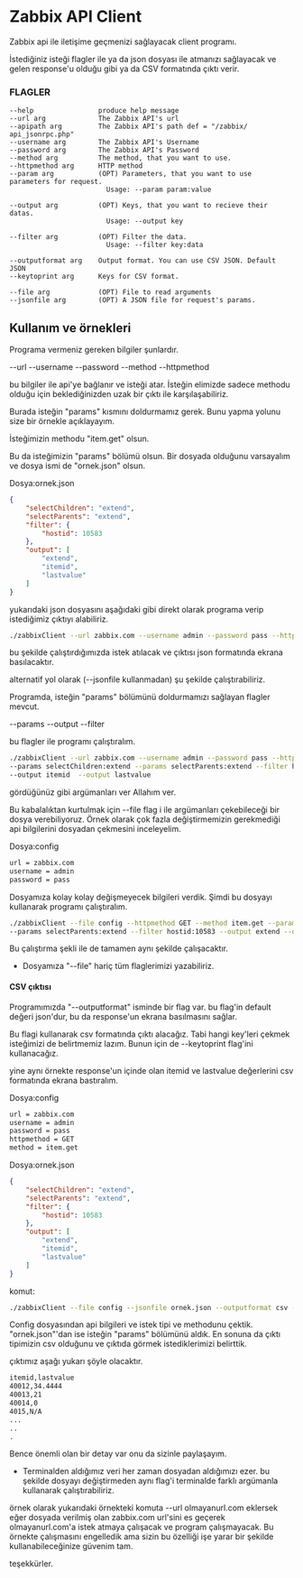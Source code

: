 
# Zabbix API Client

Zabbix api ile iletişime geçmenizi sağlayacak client programı.

İstediğiniz isteği flagler ile ya da json dosyası ile atmanızı sağlayacak ve gelen response'u olduğu gibi ya da CSV formatında çıktı verir.

### FLAGLER

    --help                produce help message
    --url arg             The Zabbix API's url
    --apipath arg         The Zabbix API's path def = "/zabbix/ api_jsonrpc.php"
    --username arg        The Zabbix API's Username
    --password arg        The Zabbix API's Password
    --method arg          The method, that you want to use.
    --httpmethod arg      HTTP method
    --param arg           (OPT) Parameters, that you want to use parameters for request.
                            Usage: --param param:value
                        
    --output arg          (OPT) Keys, that you want to recieve their datas.
                            Usage: --output key
                        
    --filter arg          (OPT) Filter the data.
                            Usage: --filter key:data
                        
    --outputformat arg    Output format. You can use CSV JSON. Default JSON
    --keytoprint arg      Keys for CSV format.
    
    --file arg            (OPT) File to read arguments
    --jsonfile arg        (OPT) A JSON file for request's params.





## Kullanım ve örnekleri

Programa vermeniz gereken bilgiler şunlardır.

--url --username --password --method --httpmethod

bu bilgiler ile api'ye bağlanır ve isteği atar. İsteğin elimizde sadece methodu olduğu için beklediğinizden uzak bir çıktı ile karşılaşabiliriz.

Burada isteğin "params" kısmını doldurmamız gerek. Bunu yapma yolunu size bir örnekle açıklayayım.

İsteğimizin methodu "item.get" olsun.

Bu da isteğimizin "params" bölümü olsun.
Bir dosyada olduğunu varsayalım ve dosya ismi de "ornek.json" olsun.

Dosya:ornek.json
```json
{
    "selectChildren": "extend",
    "selectParents": "extend",
    "filter": {
        "hostid": 10583
    },
    "output": [
        "extend",
        "itemid",
        "lastvalue"
    ]
}
```

yukarıdaki json dosyasını aşağıdaki gibi direkt olarak programa verip istediğimiz çıktıyı alabiliriz.


```bash
./zabbixClient --url zabbix.com --username admin --password pass --httpmethod GET --method item.get --jsonfile ornek.json
```

bu şekilde çalıştırdığımızda istek atılacak ve çıktısı json formatında ekrana basılacaktır.



alternatif yol olarak (--jsonfile kullanmadan) şu şekilde çalıştırabiliriz.

Programda, isteğin "params" bölümünü doldurmamızı sağlayan flagler mevcut.

--params --output --filter

bu flagler ile programı çalıştıralım.
```bash
./zabbixClient --url zabbix.com --username admin --password pass --httpmethod GET --method item.get 
--params selectChildren:extend --params selectParents:extend --filter hostid:10583 --output extend 
--output itemid  --output lastvalue
```

gördüğünüz gibi argümanları ver Allahım ver.

Bu kabalalıktan kurtulmak için --file flag i ile argümanları çekebileceği bir dosya verebiliyoruz. Örnek olarak çok fazla değiştirmemizin gerekmediği api bilgilerini dosyadan çekmesini inceleyelim.


Dosya:config
```txt
url = zabbix.com
username = admin
password = pass
```

Dosyamıza kolay kolay değişmeyecek bilgileri verdik.
Şimdi bu dosyayı kullanarak programı çalıştıralım.

```bash
./zabbixClient --file config --httpmethod GET --method item.get --params selectChildren:extend 
--params selectParents:extend --filter hostid:10583 --output extend --output itemid  --output lastvalue
```
Bu çalıştırma şekli ile de tamamen aynı şekilde çalışacaktır.  
* Dosyamıza "--file" hariç tüm flaglerimizi yazabiliriz.



#### CSV çıktısı

Programımızda "--outputformat" isminde bir flag var. bu flag'in default değeri json'dur, bu da response'un ekrana basılmasını sağlar.

Bu flagi kullanarak csv formatında çıktı alacağız. Tabi hangi key'leri çekmek isteğimizi de belirtmemiz lazım. Bunun için de --keytoprint flag'ini kullanacağız.


yine aynı örnekte response'un içinde olan itemid ve lastvalue değerlerini csv formatında ekrana bastıralım.

Dosya:config
```txt
url = zabbix.com
username = admin
password = pass
httpmethod = GET
method = item.get
```

Dosya:ornek.json
```json
{
    "selectChildren": "extend",
    "selectParents": "extend",
    "filter": {
        "hostid": 10583
    },
    "output": [
        "extend",
        "itemid",
        "lastvalue"
    ]
}
```

komut:
```bash
./zabbixClient --file config --jsonfile ornek.json --outputformat csv --keytoprint itemid --keytoprint lastvalue
```

Config dosyasından api bilgileri ve istek tipi ve methodunu çektik. "ornek.json"'dan ise isteğin "params" bölümünü aldık. En sonuna da çıktı tipimizin csv olduğunu ve çıktıda görmek istediklerimizi belirttik.

çıktımız aşağı yukarı şöyle olacaktır.

```txt
itemid,lastvalue
40012,34.4444
40013,21
40014,0
4015,N/A
...
..
.
```

Bence önemli olan bir detay var onu da sizinle paylaşayım.

* Terminalden aldığımız veri her zaman dosyadan aldığımızı ezer.
bu şekilde dosyayı değiştirmeden aynı flag'i terminalde farklı argümanla kullanarak çalıştırabiliriz.

örnek olarak yukarıdaki örnekteki komuta --url olmayanurl.com eklersek eğer dosyada verilmiş olan zabbix.com url'sini es geçerek olmayanurl.com'a istek atmaya çalışacak ve program çalışmayacak. Bu örnekte çalışmasını engelledik ama sizin bu özelliği işe yarar bir şekilde kullanabileceğinize güvenim tam.

teşekkürler.




